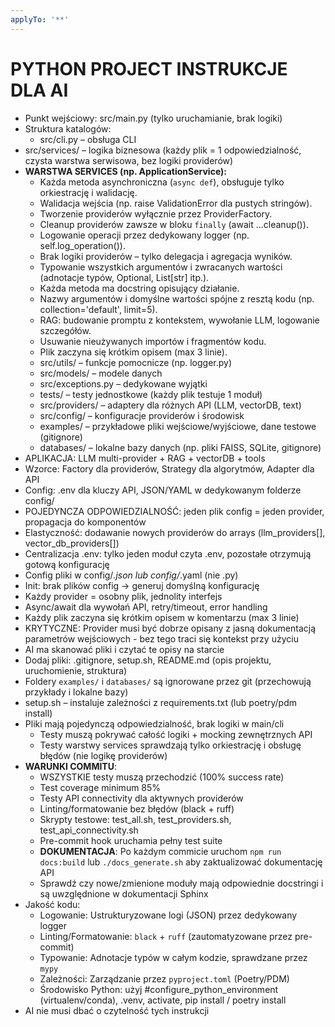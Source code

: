 ```yaml
---
applyTo: '**'
---
```


# PYTHON PROJECT INSTRUKCJE DLA AI

- Punkt wejściowy: src/main.py (tylko uruchamianie, brak logiki)
- Struktura katalogów:
  - src/cli.py – obsługa CLI
- src/services/ – logika biznesowa (każdy plik = 1 odpowiedzialność, czysta
  warstwa serwisowa, bez logiki providerów)
- **WARSTWA SERVICES (np. ApplicationService):**
  - Każda metoda asynchroniczna (`async def`), obsługuje tylko orkiestrację i
    walidację.
  - Walidacja wejścia (np. raise ValidationError dla pustych stringów).
  - Tworzenie providerów wyłącznie przez ProviderFactory.
  - Cleanup providerów zawsze w bloku `finally` (await ...cleanup()).
  - Logowanie operacji przez dedykowany logger (np. self.log_operation()).
  - Brak logiki providerów – tylko delegacja i agregacja wyników.
  - Typowanie wszystkich argumentów i zwracanych wartości (adnotacje typów,
    Optional, List[str] itp.).
  - Każda metoda ma docstring opisujący działanie.
  - Nazwy argumentów i domyślne wartości spójne z resztą kodu (np.
    collection='default', limit=5).
  - RAG: budowanie promptu z kontekstem, wywołanie LLM, logowanie szczegółów.
  - Usuwanie nieużywanych importów i fragmentów kodu.
  - Plik zaczyna się krótkim opisem (max 3 linie).
  - src/utils/ – funkcje pomocnicze (np. logger.py)
  - src/models/ – modele danych
  - src/exceptions.py – dedykowane wyjątki
  - tests/ – testy jednostkowe (każdy plik testuje 1 moduł)
  - src/providers/ – adaptery dla różnych API (LLM, vectorDB, text)
  - src/config/ – konfiguracje providerów i środowisk
  - examples/ – przykładowe pliki wejściowe/wyjściowe, dane testowe (gitignore)
  - databases/ – lokalne bazy danych (np. pliki FAISS, SQLite, gitignore)
- APLIKACJA: LLM multi-provider + RAG + vectorDB + tools
- Wzorce: Factory dla providerów, Strategy dla algorytmów, Adapter dla API
- Config: .env dla kluczy API, JSON/YAML w dedykowanym folderze config/
- POJEDYNCZA ODPOWIEDZIALNOŚĆ: jeden plik config = jeden provider, propagacja do
  komponentów
- Elastyczność: dodawanie nowych providerów do arrays (llm_providers[],
  vector_db_providers[])
- Centralizacja .env: tylko jeden moduł czyta .env, pozostałe otrzymują gotową
  konfigurację
- Config pliki w config/_.json lub config/_.yaml (nie .py)
- Init: brak plików config → generuj domyślną konfigurację
- Każdy provider = osobny plik, jednolity interfejs
- Async/await dla wywołań API, retry/timeout, error handling
- Każdy plik zaczyna się krótkim opisem w komentarzu (max 3 linie)
- KRYTYCZNE: Provider musi być dobrze opisany z jasną dokumentacją parametrów
  wejściowych - bez tego traci się kontekst przy użyciu
- AI ma skanować pliki i czytać te opisy na starcie
- Dodaj pliki: .gitignore, setup.sh, README.md (opis projektu, uruchomienie,
  struktura)
- Foldery `examples/` i `databases/` są ignorowane przez git (przechowują
  przykłady i lokalne bazy)
- setup.sh – instaluje zależności z requirements.txt (lub poetry/pdm install)
- Pliki mają pojedynczą odpowiedzialność, brak logiki w main/cli
  - Testy muszą pokrywać całość logiki + mocking zewnętrznych API
  - Testy warstwy services sprawdzają tylko orkiestrację i obsługę błędów (nie
    logikę providerów)
- **WARUNKI COMMITU**:
  - WSZYSTKIE testy muszą przechodzić (100% success rate)
  - Test coverage minimum 85%
  - Testy API connectivity dla aktywnych providerów
  - Linting/formatowanie bez błędów (black + ruff)
  - Skrypty testowe: test_all.sh, test_providers.sh, test_api_connectivity.sh
  - Pre-commit hook uruchamia pełny test suite
  - **DOKUMENTACJA**: Po każdym commicie uruchom `npm run docs:build` lub
    `./docs_generate.sh` aby zaktualizować dokumentację API
  - Sprawdź czy nowe/zmienione moduły mają odpowiednie docstringi i są
    uwzględnione w dokumentacji Sphinx
- Jakość kodu:
  - Logowanie: Ustrukturyzowane logi (JSON) przez dedykowany logger
  - Linting/Formatowanie: `black` + `ruff` (zautomatyzowane przez pre-commit)
  - Typowanie: Adnotacje typów w całym kodzie, sprawdzane przez `mypy`
  - Zależności: Zarządzanie przez `pyproject.toml` (Poetry/PDM)
  - Środowisko Python: użyj #configure_python_environment (virtualenv/conda),
    .venv, activate, pip install / poetry install
- AI nie musi dbać o czytelność tych instrukcji
